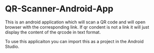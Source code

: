 # QR-Scanner-Android-App

This is an android application which will scan a QR code and will open browser with the corresponding link.
If qr condent is not a link it will just display the content of the qrcode in text format.

To use this applicaiton you can import this as a project in the Android Studio.
